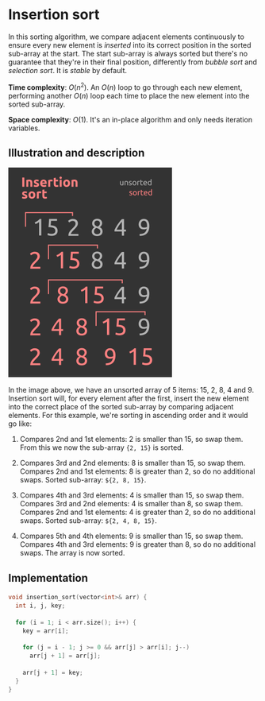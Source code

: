 # Insertion sort

In this sorting algorithm, we compare adjacent elements continuously to ensure every new element is *inserted* into its correct position in the sorted sub-array at the start. The start sub-array is always sorted but there's no guarantee that they're in their final position, differently from *bubble sort* and *selection sort*. It is *stable* by default.

**Time complexity**: $O(n^2)$. An $O(n)$ loop to go through each new element, performing another $O(n)$ loop each time to place the new element into the sorted sub-array.

**Space complexity**: $O(1)$. It's an in-place algorithm and only needs iteration variables.

## Illustration and description

![Insertion sort of unsorted array of 5 items](/images/insertion_sort.png)

In the image above, we have an unsorted array of 5 items: 15, 2, 8, 4 and 9. Insertion sort will, for every element after the first, insert the new element into the correct place of the sorted sub-array by comparing adjacent elements. For this example, we're sorting in ascending order and it would go like:

1. Compares 2nd and 1st elements: 2 is smaller than 15, so swap them. From this we now the sub-array `{2, 15}` is sorted.

2. Compares 3rd and 2nd elements: 8 is smaller than 15, so swap them. Compares 2nd and 1st elements: 8 is greater than 2, so do no additional swaps. Sorted sub-array: `${2, 8, 15}`.

3. Compares 4th and 3rd elements: 4 is smaller than 15, so swap them. Compares 3rd and 2nd elements: 4 is smaller than 8, so swap them. Compares 2nd and 1st elements: 4 is greater than 2, so do no additional swaps. Sorted sub-array: `${2, 4, 8, 15}`.

4. Compares 5th and 4th elements: 9 is smaller than 15, so swap them. Compares 4th and 3rd elements: 9 is greater than 8, so do no additional swaps. The array is now sorted.

## Implementation

```cpp
void insertion_sort(vector<int>& arr) {
  int i, j, key;

  for (i = 1; i < arr.size(); i++) {
    key = arr[i];

    for (j = i - 1; j >= 0 && arr[j] > arr[i]; j--)
      arr[j + 1] = arr[j];
    
    arr[j + 1] = key;
  }
}
```